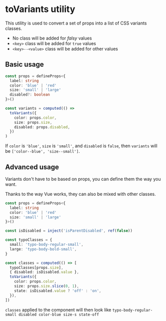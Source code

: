 # toVariants utility

This utility is used to convert a set of props into a list of CSS variants classes.

- No class will be added for _falsy_ values
- `<key>` class will be added for `true` values
- `<key>--<value>` class will be added for other values

## Basic usage

```ts
const props = defineProps<{
  label: string
  color: 'blue' | 'red'
  size: 'small' | 'large'
  disabled?: boolean
}>()

const variants = computed(() =>
  toVariants({
    color: props.color,
    size: props.size,
    disabled: props.disabled,
  })
)
```

If `color` is `'blue'`, `size` is `'small'`, and `disabled` is `false`,
then `variants` will be `['color--blue', 'size--small']`.

## Advanced usage

Variants don't have to be based on props, you can define them the way you want.

Thanks to the way Vue works, they can also be mixed with other classes.

```ts
const props = defineProps<{
  label: string
  color: 'blue' | 'red'
  size: 'small' | 'large'
}>()

const isDisabled = inject('isParentDisabled', ref(false))

const typoClasses = {
  small: 'typo-body-regular-small',
  large: 'typo-body-bold-small',
}

const classes = computed(() => [
  typoClasses[props.size],
  { disabled: isDisabled.value },
  toVariants({
    color: props.color,
    size: props.size.slice(0, 1),
    state: isDisabled.value ? 'off' : 'on',
  }),
])
```

`classes` applied to the component will then look like `typo-body-regular-small disabled color-blue size-s state-off`
